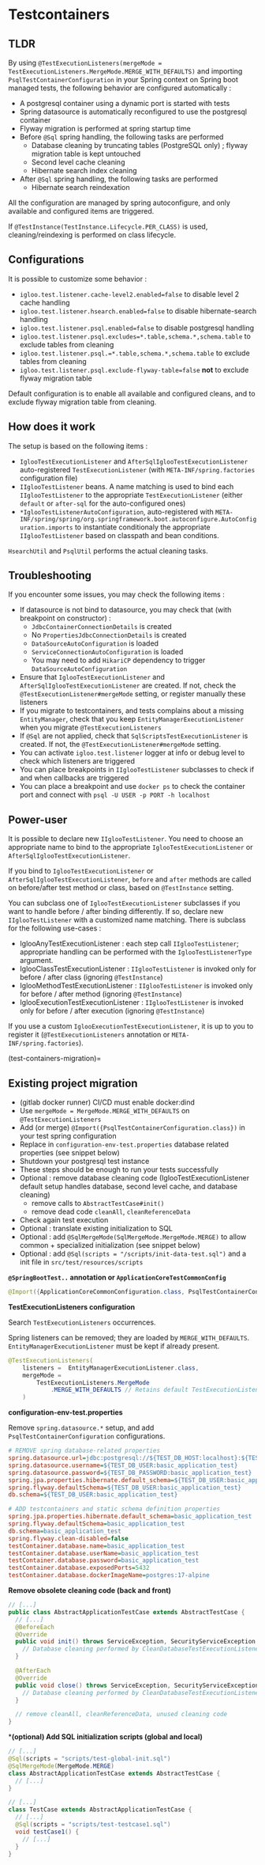 # Testcontainers

## TLDR

By using `@TestExecutionListeners(mergeMode = TestExecutionListeners.MergeMode.MERGE_WITH_DEFAULTS)`
and importing `PsqlTestContainerConfiguration` in your Spring context on Spring boot managed tests, the following behavior
are configured automatically :

* A postgresql container using a dynamic port is started with tests
* Spring datasource is automatically reconfigured to use the postgresql container
* Flyway migration is performed at spring startup time
* Before `@Sql` spring handling, the following tasks are performed
  * Database cleaning by truncating tables (PostgreSQL only) ; flyway migration table is kept untouched
  * Second level cache cleaning
  * Hibernate search index cleaning
* After `@Sql` spring handling, the following tasks are performed
  * Hibernate search reindexation

All the configuration are managed by spring autoconfigure, and only available and configured items are triggered.

If `@TestInstance(TestInstance.Lifecycle.PER_CLASS)` is used, cleaning/reindexing is performed on class
lifecycle.

## Configurations

It is possible to customize some behavior :

* `igloo.test.listener.cache-level2.enabled=false` to disable level 2 cache handling
* `igloo.test.listener.hsearch.enabled=false` to disable hibernate-search handling
* `igloo.test.listener.psql.enabled=false` to disable postgresql handling
* `igloo.test.listener.psql.excludes=*.table,schema.*,schema.table` to exclude tables from cleaning
* `igloo.test.listener.psql.=*.table,schema.*,schema.table` to exclude tables from cleaning
* `igloo.test.listener.psql.exclude-flyway-table=false` **not** to exclude flyway migration table

Default configuration is to enable all available and configured cleans, and to exclude flyway migration
table from cleaning.

## How does it work

The setup is based on the following items :

* `IglooTestExecutionListener` and `AfterSqlIglooTestExecutionListener` auto-registered `TestExecutionListener`
  (with `META-INF/spring.factories` configuration file)
* `IIglooTestListener` beans. A name matching is used to bind each `IIglooTestListener` to the
  appropriate `TestExecutionListener` (either `default` or `after-sql` for the auto-configured ones)
* `*IglooTestListenerAutoConfiguration`, auto-registered with `META-INF/spring/spring/org.springframework.boot.autoconfigure.AutoConfiguration.imports` to instantiate conditionaly the appropriate `IIglooTestListener` based on classpath and bean conditions.

`HsearchUtil` and `PsqlUtil` performs the actual cleaning tasks.

## Troubleshooting

If you encounter some issues, you may check the following items :

* If datasource is not bind to datasource, you may check that (with breakpoint on constructor) :
  * `JdbcContainerConnectionDetails` is created
  * No `PropertiesJdbcConnectionDetails` is created
  * `DataSourceAutoConfiguration` is loaded
  * `ServiceConnectionAutoConfiguration` is loaded
  * You may need to add `HikariCP` dependency to trigger `DataSourceAutoConfiguration`
* Ensure that `IglooTestExecutionListener` and `AfterSqlIglooTestExecutionListener` are created. If not,
  check the `@TestExecutionListener#mergeMode` setting, or register manually these listeners
* If you migrate to testcontainers, and tests complains about a missing `EntityManager`, check that you
  keep `EntityManagerExecutionListener` when you migrate `@TestExecutionListeners`
* If `@Sql` are not applied, check that `SqlScriptsTestExecutionListener` is created. If not, the
  `@TestExecutionListener#mergeMode` setting.
* You can activate `igloo.test.listener` logger at info or debug level to check which listeners are triggered
* You can place breakpoints in `IIglooTestListener` subclasses to check if and when callbacks are triggered
* You can place a breakpoint and use `docker ps` to check the container port and connect with
  `psql -U USER -p PORT -h localhost`

## Power-user

It is possible to declare new `IIglooTestListener`. You need to choose an appropriate name to bind to the
appropriate `IglooTestExecutionListener` or `AfterSqlIglooTestExecutionListener`.

If you bind to `IglooTestExecutionListener` or `AfterSqlIglooTestExecutionListener`, `before` and `after` methods
are called on before/after test method or class, based on `@TestInstance` setting.

You can subclass one of `IglooTestExecutionListener` subclasses if you want to handle before / after binding
differently. If so, declare new `IIglooTestListener` with a customized name matching. There is subclass for the
following use-cases :
* IglooAnyTestExecutionListener : each step call `IIglooTestListener`; appropriate handling can be performed
  with the `IglooTestListenerType` argument.
* IglooClassTestExecutionListener : `IIglooTestListener` is invoked only for before / after class (ignoring `@TestInstance`)
* IglooMethodTestExecutionListener : `IIglooTestListener` is invoked only for before / after method (ignoring `@TestInstance`)
* IglooExecutionTestExecutionListener : `IIglooTestListener` is invoked only for before / after execution (ignoring `@TestInstance`)

If you use a custom `IglooExecutionTestExecutionListener`, it is up to you to register it (`@TestExecutionListeners`
annotation or `META-INF/spring.factories`).

(test-containers-migration)=

## Existing project migration

* (gitlab docker runner) CI/CD must enable docker:dind
* Use `mergeMode = MergeMode.MERGE_WITH_DEFAULTS` on `@TestExecutionListeners`
* Add (or merge) `@Import({PsqlTestContainerConfiguration.class})`
  in your test spring configuration
* Replace in `configuration-env-test.properties` database related
  properties (see snippet below)
* Shutdown your postgresql test instance
* These steps should be enough to run your tests successfully
* Optional : remove database cleaning code (IglooTestExecutionListener
  default setup handles database, second level cache, and database cleaning)
  * remove calls to `AbstractTestCase#init()`
  * remove dead code `cleanAll`, `cleanReferenceData`
* Check again test execution
* Optional : translate existing initialization to SQL
* Optional : add `@SqlMergeMode(SqlMergeMode.MergeMode.MERGE)` to allow
  common + specialized initialization (see snippet below)
* Optional : add `@Sql(scripts = "/scripts/init-data-test.sql")` and a
  init file in `src/test/resources/scripts`

**`@SpringBootTest..` annotation or `ApplicationCoreTestCommonConfig`**

```java
@Import({ApplicationCoreCommonConfiguration.class, PsqlTestContainerConfiguration.class})
```

**TestExecutionListeners configuration**

Search `TestExecutionListeners` occurrences.

Spring listeners can be removed; they are loaded by `MERGE_WITH_DEFAULTS`.
`EntityManagerExecutionListener` must be kept if already present.

```java
@TestExecutionListeners(
    listeners =  EntityManagerExecutionListener.class,
    mergeMode =
        TestExecutionListeners.MergeMode
            .MERGE_WITH_DEFAULTS // Retains default TestExecutionListeners.
    )
```

**configuration-env-test.properties**

Remove `spring.datasource.*` setup, and add `PsqlTestContainerConfiguration` configurations.

```ini
# REMOVE spring database-related properties
spring.datasource.url=jdbc:postgresql://${TEST_DB_HOST:localhost}:${TEST_DB_PORT:5436}/${TEST_DB_NAME:basic_application_test}
spring.datasource.username=${TEST_DB_USER:basic_application_test}
spring.datasource.password=${TEST_DB_PASSWORD:basic_application_test}
spring.jpa.properties.hibernate.default_schema=${TEST_DB_USER:basic_application_test}
spring.flyway.defaultSchema=${TEST_DB_USER:basic_application_test}
db.schema=${TEST_DB_USER:basic_application_test}

# ADD testcontainers and static schema definition properties
spring.jpa.properties.hibernate.default_schema=basic_application_test
spring.flyway.defaultSchema=basic_application_test
db.schema=basic_application_test
spring.flyway.clean-disabled=false
testContainer.database.name=basic_application_test
testContainer.database.userName=basic_application_test
testContainer.database.password=basic_application_test
testContainer.database.exposedPorts=5432
testContainer.database.dockerImageName=postgres:17-alpine
```

**Remove obsolete cleaning code (back and front)**

```java
// [...]
public class AbstractApplicationTestCase extends AbstractTestCase {
  // [...]
  @BeforeEach
  @Override
  public void init() throws ServiceException, SecurityServiceException {
    // Database cleaning performed by CleanDatabaseTestExecutionListener
  }

  @AfterEach
  @Override
  public void close() throws ServiceException, SecurityServiceException {
    // Database cleaning performed by CleanDatabaseTestExecutionListener
  }

  // remove cleanAll, cleanReferenceData, unused cleaning code
}
```

***(optional) Add SQL initialization scripts (global and local)**

```java
// [...]
@Sql(scripts = "scripts/test-global-init.sql")
@SqlMergeMode(MergeMode.MERGE)
class AbstractApplicationTestCase extends AbstractTestCase {
  // [...]
}
```

```java
// [...]
class TestCase extends AbstractApplicationTestCase {
  // [...]
  @Sql(scripts = "scripts/test-testcase1.sql")
  void testCase1() {
    // [...]
  }
}
```